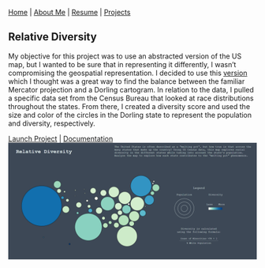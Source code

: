 [Home](https://amina-brown.github.io) | [About Me](https://amina-brown.github.io/about_me.html) | [Resume](https://amina-brown.github.io/Resume_01_2021.pdf) | [Projects](https://amina-brown.github.io/projects.html)

## Relative Diversity

My objective for this project was to use an abstracted version of the US map, but I wanted to be sure that in representing it differently, I wasn’t compromising the geospatial 
representation. I decided to use this [version](https://bl.ocks.org/veltman/938ea2d0ef98c02633bec15d6fb3a177) which I thought was a great way to find the balance between the 
familiar Mercator projection and a Dorling cartogram. In relation to the data, I pulled a specific data set from the Census Bureau that looked at race distributions throughout 
the states. From there, I created a diversity score and used the size and color of the circles in the Dorling state to represent the population and diversity, respectively.

[Launch Project](https://amina-brown.github.io/information-aesthetics/Spatial%20Visualization/) | [Documentation](https://github.com/amina-brown/information-aesthetics/tree/gh-pages/Spatial%20Visualization)
![](final_version.PNG)
